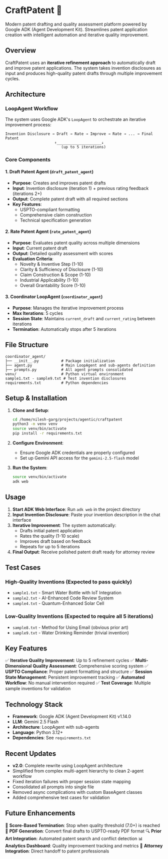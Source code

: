 # CraftPatent 🚀

Modern patent drafting and quality assessment platform powered by Google ADK (Agent Development Kit). Streamlines patent application creation with intelligent automation and iterative quality improvement.

## Overview

CraftPatent uses an **iterative refinement approach** to automatically draft and improve patent applications. The system takes invention disclosures as input and produces high-quality patent drafts through multiple improvement cycles.

## Architecture

### LoopAgent Workflow
The system uses Google ADK's `LoopAgent` to orchestrate an iterative improvement process:

```
Invention Disclosure → Draft → Rate → Improve → Rate → ... → Final Patent
                      ↑____________________↓
                         (up to 5 iterations)
```

### Core Components

#### 1. Draft Patent Agent (`draft_patent_agent`)
- **Purpose**: Creates and improves patent drafts
- **Input**: Invention disclosure (iteration 1) + previous rating feedback (iterations 2+)
- **Output**: Complete patent draft with all required sections
- **Key Features**:
  - USPTO-compliant formatting
  - Comprehensive claim construction
  - Technical specification generation

#### 2. Rate Patent Agent (`rate_patent_agent`) 
- **Purpose**: Evaluates patent quality across multiple dimensions
- **Input**: Current patent draft
- **Output**: Detailed quality assessment with scores
- **Evaluation Criteria**:
  - Novelty & Inventive Step (1-10)
  - Clarity & Sufficiency of Disclosure (1-10)
  - Claim Construction & Scope (1-10) 
  - Industrial Applicability (1-10)
  - Overall Grantability Score (1-10)

#### 3. Coordinator LoopAgent (`coordinator_agent`)
- **Purpose**: Manages the iterative improvement process
- **Max Iterations**: 5 cycles
- **Session State**: Maintains `current_draft` and `current_rating` between iterations
- **Termination**: Automatically stops after 5 iterations

## File Structure

```
coordinator_agent/
├── __init__.py          # Package initialization
├── agent.py             # Main LoopAgent and sub-agents definition
├── prompts.py           # All agent prompts consolidated
venv/                    # Python virtual environment
sample1.txt - sample9.txt # Test invention disclosures
requirements.txt         # Python dependencies
```

## Setup & Installation

1. **Clone and Setup**:
   ```bash
   cd /home/nilesh-garg/projects/agentic/craftpatent
   python3 -m venv venv
   source venv/bin/activate
   pip install -r requirements.txt
   ```

2. **Configure Environment**:
   - Ensure Google ADK credentials are properly configured
   - Set up Gemini API access for the `gemini-2.5-flash` model

3. **Run the System**:
   ```bash
   source venv/bin/activate
   adk web
   ```

## Usage

1. **Start ADK Web Interface**: Run `adk web` in the project directory
2. **Input Invention Disclosure**: Paste your invention description in the chat interface
3. **Iterative Improvement**: The system automatically:
   - Drafts initial patent application
   - Rates the quality (1-10 scale)
   - Improves draft based on feedback
   - Repeats for up to 5 iterations
4. **Final Output**: Receive polished patent draft ready for attorney review

## Test Cases

### High-Quality Inventions (Expected to pass quickly)
- `sample1.txt` - Smart Water Bottle with IoT Integration
- `sample2.txt` - AI-Enhanced Code Review System
- `sample4.txt` - Quantum-Enhanced Solar Cell

### Low-Quality Inventions (Expected to require all 5 iterations)
- `sample8.txt` - Method for Using Email (obvious prior art)
- `sample9.txt` - Water Drinking Reminder (trivial invention)

## Key Features

✅ **Iterative Quality Improvement**: Up to 5 refinement cycles
✅ **Multi-Dimensional Quality Assessment**: Comprehensive scoring system
✅ **USPTO Compliance**: Proper patent formatting and structure
✅ **Session State Management**: Persistent improvement tracking
✅ **Automated Workflow**: No manual intervention required
✅ **Test Coverage**: Multiple sample inventions for validation

## Technology Stack

- **Framework**: Google ADK (Agent Development Kit) v1.14.0
- **LLM**: Gemini 2.5 Flash
- **Architecture**: LoopAgent with sub-agents
- **Language**: Python 3.12+
- **Dependencies**: See `requirements.txt`

## Recent Updates

- **v2.0**: Complete rewrite using LoopAgent architecture
- Simplified from complex multi-agent hierarchy to clean 2-agent workflow
- Fixed iteration failures with proper session state mapping
- Consolidated all prompts into single file
- Removed async complications with custom BaseAgent classes
- Added comprehensive test cases for validation

## Future Enhancements

🔄 **Score-Based Termination**: Stop when quality threshold (7.0+) is reached
📄 **PDF Generation**: Convert final drafts to USPTO-ready PDF format
🔍 **Prior Art Integration**: Automated patent search and conflict detection
📊 **Analytics Dashboard**: Quality improvement tracking and metrics
🤝 **Attorney Integration**: Direct handoff to patent professionals
